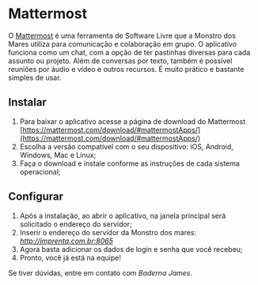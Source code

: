 # Mattermost

O [Mattermost](https://mattermost.com/) é uma ferramenta de Software Livre que a Monstro dos Mares utiliza para comunicação e colaboração em grupo. O aplicativo funciona como um chat, com a opção de ter pastinhas diversas para cada assunto ou projeto. Além de conversas por texto, também é possível reuniões por áudio e vídeo e outros recursos. É muito prático e bastante simples de usar.

## Instalar

1. Para baixar o aplicativo acesse a página de download do Mattermost [https://mattermost.com/download/#mattermostApps/](https://mattermost.com/download/#mattermostApps/)
2. Escolha a versão compatível com o seu dispositivo: iOS, Android, Windows, Mac e Linux;
3. Faça o download e instale conforme as instruções de cada sistema operacional;

## Configurar

1. Após a instalação, ao abrir o aplicativo, na janela principal será solicitado o endereço do servidor;
2. Inserir o endereço do servidor da Monstro dos mares: _http://imprenta.com.br:8065_
3. Agora basta adicionar os dados de login e senha que você recebeu;
4. Pronto, você já está na equipe!

Se tiver dúvidas, entre em contato com _Baderna James_.

